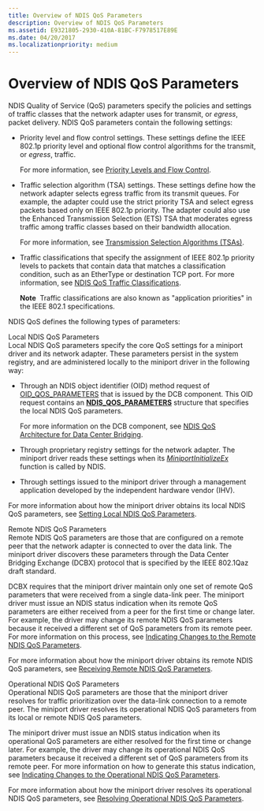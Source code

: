```yaml
---
title: Overview of NDIS QoS Parameters
description: Overview of NDIS QoS Parameters
ms.assetid: E9321805-2930-410A-81BC-F7978517E89E
ms.date: 04/20/2017
ms.localizationpriority: medium
---
```


# Overview of NDIS QoS Parameters


NDIS Quality of Service (QoS) parameters specify the policies and settings of traffic classes that the network adapter uses for transmit, or *egress*, packet delivery. NDIS QoS parameters contain the following settings:

-   Priority level and flow control settings. These settings define the IEEE 802.1p priority level and optional flow control algorithms for the transmit, or *egress*, traffic.

    For more information, see [Priority Levels and Flow Control](priority-levels-and-flow-control.md).

-   Traffic selection algorithm (TSA) settings. These settings define how the network adapter selects egress traffic from its transmit queues. For example, the adapter could use the strict priority TSA and select egress packets based only on IEEE 802.1p priority. The adapter could also use the Enhanced Transmission Selection (ETS) TSA that moderates egress traffic among traffic classes based on their bandwidth allocation.

    For more information, see [Transmission Selection Algorithms (TSAs)](transmission-selection-algorithms--tsas-.md).

-   Traffic classifications that specify the assignment of IEEE 802.1p priority levels to packets that contain data that matches a classification condition, such as an EtherType or destination TCP port. For more information, see [NDIS QoS Traffic Classifications](ndis-qos-traffic-classifications.md).

    **Note**  Traffic classifications are also known as "application priorities" in the IEEE 802.1 specifications.

     

NDIS QoS defines the following types of parameters:

<a href="" id="local-ndis-qos-parameters"></a>Local NDIS QoS Parameters  
Local NDIS QoS parameters specify the core QoS settings for a miniport driver and its network adapter. These parameters persist in the system registry, and are administered locally to the miniport driver in the following way:

-   Through an NDIS object identifier (OID) method request of [OID\_QOS\_PARAMETERS](https://docs.microsoft.com/windows-hardware/drivers/network/oid-qos-parameters) that is issued by the DCB component. This OID request contains an [**NDIS\_QOS\_PARAMETERS**](https://docs.microsoft.com/windows-hardware/drivers/ddi/content/ntddndis/ns-ntddndis-_ndis_qos_parameters) structure that specifies the local NDIS QoS parameters.

    For more information on the DCB component, see [NDIS QoS Architecture for Data Center Bridging](ndis-qos-architecture-for-data-center-bridging.md).

-   Through proprietary registry settings for the network adapter. The miniport driver reads these settings when its [*MiniportInitializeEx*](https://docs.microsoft.com/windows-hardware/drivers/ddi/content/ndis/nc-ndis-miniport_initialize) function is called by NDIS.

-   Through settings issued to the miniport driver through a management application developed by the independent hardware vendor (IHV).

For more information about how the miniport driver obtains its local NDIS QoS parameters, see [Setting Local NDIS QoS Parameters](setting-local-ndis-qos-parameters.md).

<a href="" id="remote-ndis-qos-parameters"></a>Remote NDIS QoS Parameters  
Remote NDIS QoS parameters are those that are configured on a remote peer that the network adapter is connected to over the data link. The miniport driver discovers these parameters through the Data Center Bridging Exchange (DCBX) protocol that is specified by the IEEE 802.1Qaz draft standard.

DCBX requires that the miniport driver maintain only one set of remote QoS parameters that were received from a single data-link peer. The miniport driver must issue an NDIS status indication when its remote QoS parameters are either received from a peer for the first time or change later. For example, the driver may change its remote NDIS QoS parameters because it received a different set of QoS parameters from its remote peer. For more information on this process, see [Indicating Changes to the Remote NDIS QoS Parameters](indicating-changes-to-the-remote-ndis-qos-parameters.md).

For more information about how the miniport driver obtains its remote NDIS QoS parameters, see [Receiving Remote NDIS QoS Parameters](receiving-remote-ndis-qos-parameters.md).

<a href="" id="operational-ndis-qos-parameters"></a>Operational NDIS QoS Parameters  
Operational NDIS QoS parameters are those that the miniport driver resolves for traffic prioritization over the data-link connection to a remote peer. The miniport driver resolves its operational NDIS QoS parameters from its local or remote NDIS QoS parameters.

The miniport driver must issue an NDIS status indication when its operational QoS parameters are either resolved for the first time or change later. For example, the driver may change its operational NDIS QoS parameters because it received a different set of QoS parameters from its remote peer. For more information on how to generate this status indication, see [Indicating Changes to the Operational NDIS QoS Parameters](indicating-changes-to-the-operational-ndis-qos-parameters.md).

For more information about how the miniport driver resolves its operational NDIS QoS parameters, see [Resolving Operational NDIS QoS Parameters](resolving-operational-ndis-qos-parameters.md).

 

 





